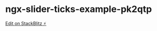 # ngx-slider-ticks-example-pk2qtp

[Edit on StackBlitz ⚡️](https://stackblitz.com/edit/ngx-slider-ticks-example-pk2qtp)